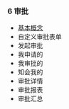 ### 6 审批

* [基本概念](/yong-hu-zhi-nan/yong-hu-shou-ce/shen-pi/ji-ben-gai-nian.md)
* 自定义审批表单
* 发起审批
* 我申请的
* 我审批的
* 知会我的
* 审批详情
* 审批报表
* 审批汇总